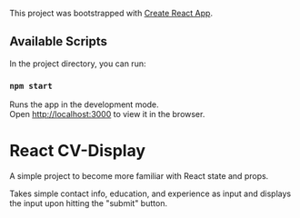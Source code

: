 This project was bootstrapped with [Create React App](https://github.com/facebook/create-react-app).

## Available Scripts

In the project directory, you can run:

### `npm start`

Runs the app in the development mode.<br />
Open [http://localhost:3000](http://localhost:3000) to view it in the browser.

# React CV-Display 

A simple project to become more familiar with React state and props. 

Takes simple contact info, education, and experience as input and displays the input upon hitting
the "submit" button. 
